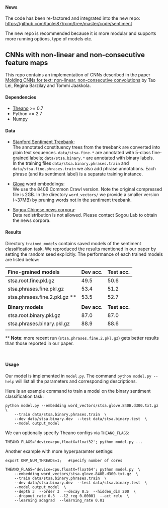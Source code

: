 
#### News
The code has been re-factored and integrated into the new repo: https://github.com/taolei87/rcnn/tree/master/code/sentiment

The new repo is recommended because it is more modular and supports more running options, type of models etc. 

## CNNs with non-linear and non-consecutive feature maps


This repo contains an implementation of CNNs described in the paper [Molding CNNs for text: non-linear, non-consecutive convolutions](http://arxiv.org/abs/1508.04112) by Tao Lei, Regina Barzilay and Tommi Jaakkola.



#### Dependencies

 * [Theano](http://deeplearning.net/software/theano/) >= 0.7
 * Python >= 2.7
 * Numpy



#### Data
 
 * [Stanford Sentiment Treebank](http://nlp.stanford.edu/sentiment/index.html): <br>
  The annotated constituency trees from the treebank are converted into plain text sequences. `data/stsa.fine.*` are annotated with 5-class fine-grained labels; `data/stsa.binary.*` are annotated with binary labels. <br>
  In the training files `data/stsa.binary.phrases.train` and `data/stsa.fine.phrases.train` we also add phrase annotations. Each phrase (and its sentiment label) is a separate training instance.

 * [Glove](http://nlp.stanford.edu/projects/glove/) word embeddings: <br>
  We use the 840B Common Crawl version. Note the original compressed file is 2GB. In the directory `word_vectors/` we provide a smaller version (~37MB) by pruning words not in the sentiment treebank.

 * [Sogou Chinese news corpora](http://www.sogou.com/labs/dl/c.html): <br>
  Data redistribution is not allowed. Please contact Sogou Lab to obtain the news corpora.


#### Results

Directory `trained_models` contains saved models of the sentiment classification task. We reproduced the results mentioned in our paper by setting the random seed explicitly. The performance of each trained models are listed below:  

Fine-grained models  |  Dev acc.  |  Test acc. 
:--- | --- | ---
stsa.root.fine.pkl.gz  |  49.5  | 50.6 
stsa.phrases.fine.pkl.gz  |  53.4  | 51.2  
stsa.phrases.fine.2.pkl.gz **  |  53.5  |  52.7
| |
**Binary models**  |  **Dev acc.**  |  **Test acc.**
stsa.root.binary.pkl.gz  |  87.0  |  87.0
stsa.phrases.binary.pkl.gz  |  88.9  |  88.6
| |
** **Note**: more recent run (`stsa.phrases.fine.2.pkl.gz`) gets better results than those reported in our paper.

<br>

#### Usage

Our model is implemented in `model.py`. The command `python model.py --help` will list all the parameters and corresponding descriptions.

Here is an example command to train a model on the binary sentiment classification task:
```
python model.py --embedding word_vectors/stsa.glove.840B.d300.txt.gz  \
    --train data/stsa.binary.phrases.train  \
    --dev data/stsa.binary.dev  --test data/stsa.binary.test  \
    --model output_model
```

We can optionally specify Theano configs via `THEANO_FLAGS`:
```
THEANO_FLAGS='device=cpu,floatX=float32'; python model.py ...
```

Another example with more hyperparamter settings:
```
export OMP_NUM_THREADS=1;   #specify number of cores 

THEANO_FLAGS='device=cpu,floatX=float64'; python model.py  \
    --embedding word_vectors/stsa.glove.840B.d300.txt.gz  \
    --train data/stsa.binary.phrases.train  \
    --dev data/stsa.binary.dev  --test data/stsa.binary.test  \
    --model output_model  \
    --depth 3  --order 3  --decay 0.5  --hidden_dim 200  \
    --dropout_rate 0.3  --l2_reg 0.00001  --act relu  \
    --learning adagrad  --learning_rate 0.01
```
